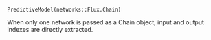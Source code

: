 ```
PredictiveModel(networks::Flux.Chain)
```

When only one network is passed as a Chain object, input and output indexes are directly extracted.
